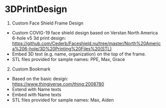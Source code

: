 # 3DPrintDesign

1. Custom Face Shield Frame Design
- Custom COVIG-19 face shield design based on Verstan North America 6-hole v5 3d print design: https://github.com/Cederb/Faceshield.nu/tree/master/North%20America%206-hole/3D%20Printing%20Files%20(STL)
- Embed 3D text (e.g. name, organization) on the top of the frame.
- STL files provided for sample names:  PPE, Max, Grace

2. Custom Bookmark

- Based on the basic design:  
https://www.thingiverse.com/thing:2008780
- Extend with Name texts
- Embed with Name texts
- STL files provided for sample names:  Max, Aiden
